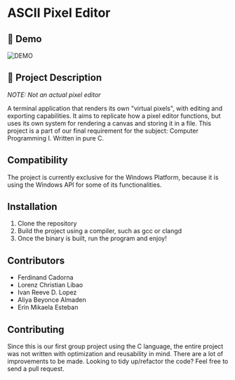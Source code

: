 # ASCII Pixel Editor

## 🎥 Demo
![DEMO](https://youtu.be/CMBj0DQxj9U?si=X8ti9zpR8Fhrw0Te)

## 📝 Project Description
_NOTE: Not an actual pixel editor_

A terminal application that renders its own "virtual pixels", with editing and exporting capabilities. It aims to replicate how a pixel editor functions, but uses its own system for rendering a canvas and storing it in a file. This project is a part of our final requirement for the subject: Computer Programming I. Written in pure C.

## Compatibility
The project is currently exclusive for the Windows Platform, because it is using the Windows API for some of its functionalities.

## Installation
1. Clone the repository
2. Build the project using a compiler, such as gcc or clangd
3. Once the binary is built, run the program and enjoy!

## Contributors
- Ferdinand Cadorna
- Lorenz Christian Libao
- Ivan Reeve D. Lopez
- Aliya Beyonce Almaden
- Erin Mikaela Esteban

## Contributing
Since this is our first group project using the C language, the entire project was not written with optimization and reusability in mind. There are a lot of improvements to be made. Looking to tidy up/refactor the code? Feel free to send a pull request.
